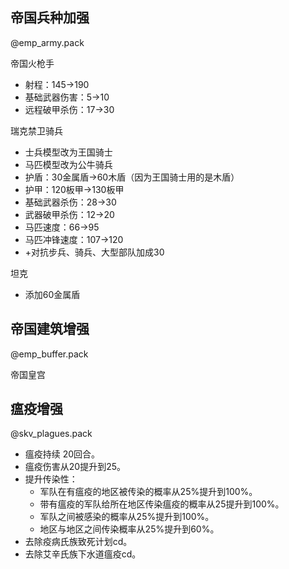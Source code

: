 ## 帝国兵种加强

@emp_army.pack

帝国火枪手

* 射程：145→190
* 基础武器伤害：5→10
* 远程破甲杀伤：17→30

瑞克禁卫骑兵

* 士兵模型改为王国骑士 
* 马匹模型改为公牛骑兵
* 护盾：30金属盾→60木盾（因为王国骑士用的是木盾）
* 护甲：120板甲→130板甲
* 基础武器杀伤：28→30
* 武器破甲杀伤：12→20
* 马匹速度：66→95
* 马匹冲锋速度：107→120
* +对抗步兵、骑兵、大型部队加成30

坦克

* 添加60金属盾

## 帝国建筑增强

@emp_buffer.pack

帝国皇宫

## 瘟疫增强

@skv_plagues.pack

* 瘟疫持续 20回合。
* 瘟疫伤害从20提升到25。
* 提升传染性：
  * 军队在有瘟疫的地区被传染的概率从25%提升到100%。
  * 带有瘟疫的军队给所在地区传染瘟疫的概率从25提升到100%。
  * 军队之间被感染的概率从25%提升到100%。
  * 地区与地区之间传染概率从25%提升到60%。
* 去除疫病氏族致死计划cd。
* 去除艾辛氏族下水道瘟疫cd。

